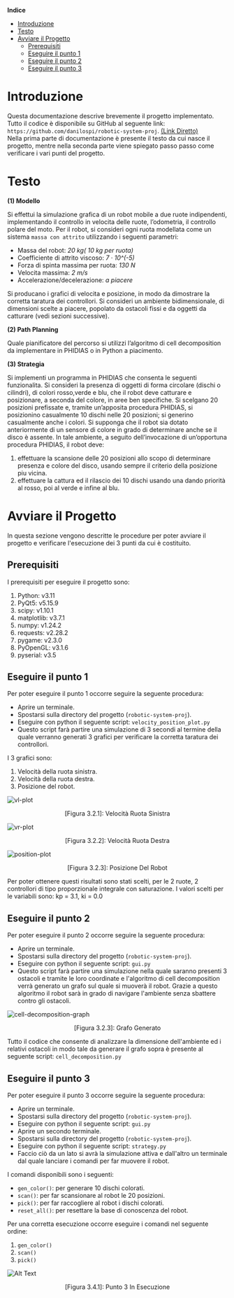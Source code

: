 **Indice**

<!-- TOC -->

- [Introduzione](#introduzione)
- [Testo](#testo)
- [Avviare il Progetto](#avviare-il-progetto)
  - [Prerequisiti](#prerequisiti)
  - [Eseguire il punto 1](#eseguire-il-punto-1)
  - [Eseguire il punto 2](#eseguire-il-punto-2)
  - [Eseguire il punto 3](#eseguire-il-punto-3)

<!-- /TOC -->

# Introduzione
Questa documentazione descrive brevemente il progetto implementato.<br> Tutto il codice è disponibile su GitHub al seguente link: `https://github.com/danilospi/robotic-system-proj`. [(Link Diretto)](https://github.com/danilospi/robotic-system-proj)<br>
Nella prima parte di documentazione è presente il testo da cui nasce il progetto, mentre nella seconda parte viene spiegato passo passo come verificare i vari punti del progetto.

# Testo

__(1) Modello__

Si effettui la simulazione grafica di un robot mobile a due ruote indipendenti, implementando il controllo
in velocita delle ruote, l’odometria, il controllo polare del moto.
Per il robot, si consideri ogni ruota modellata come un sistema `massa con attrito` utilizzando i seguenti parametri:

- Massa del robot: *20 kg( 10 kg per ruota)*
- Coefficiente di attrito viscoso: *7 · 10^(-5)*
- Forza di spinta massima per ruota: *130 N*
- Velocita massima: *2 m/s*
- Accelerazione/decelerazione: *a piacere*
  
Si producano i grafici di velocita e posizione, in modo da dimostrare la corretta taratura dei controllori.
Si consideri un ambiente bidimensionale, di dimensioni scelte a piacere, popolato da ostacoli fissi e da oggetti da catturare (vedi sezioni successive).

__(2) Path Planning__

Quale pianificatore del percorso si utilizzi l’algoritmo di cell decomposition da implementare in PHIDIAS o in Python a piacimento.

__(3) Strategia__

Si implementi un programma in PHIDIAS che consenta le seguenti funzionalita. Si consideri la presenza di oggetti di forma circolare (dischi o cilindri), di colori rosso,verde e blu, che il robot deve catturare e posizionare, a seconda del colore, in aree ben specifiche. Si scelgano 20 posizioni prefissate e, tramite un’apposita procedura PHIDIAS, si posizionino casualmente 10 dischi nelle 20 posizioni; si generino casualmente anche i colori. Si supponga che il robot sia dotato anteriormente di un sensore di colore in grado di determinare anche se il disco è assente.
In tale ambiente, a seguito dell’invocazione di un’opportuna procedura PHIDIAS, il robot deve:

1. effettuare la scansione delle 20 posizioni allo scopo di determinare presenza e colore del disco, usando sempre il criterio della posizione piu vicina.
2. effettuare la cattura ed il rilascio dei 10 dischi usando una dando priorità al rosso, poi al verde e infine al blu.

# Avviare il Progetto

In questa sezione vengono descritte le procedure per poter avviare il progetto e verificare l'esecuzione dei 3 punti da cui è costituito.

## Prerequisiti

I prerequisiti per eseguire il progetto sono:

1. Python: v3.11
2. PyQt5: v5.15.9
3. scipy: v1.10.1
4. matplotlib: v3.7.1
5. numpy: v1.24.2
6. requests: v2.28.2
7. pygame: v2.3.0
8. PyOpenGL: v3.1.6
9. pyserial: v3.5

## Eseguire il punto 1

Per poter eseguire il punto 1 occorre seguire la seguente procedura:
- Aprire un terminale.
- Spostarsi sulla directory del progetto (`robotic-system-proj`).
- Eseguire con python il seguente script: `velocity_position_plot.py`
- Questo script farà partire una simulazione di 3 secondi al termine della quale verranno generati 3 grafici per verificare la corretta taratura dei controllori. 

I 3 grafici sono:
  1. Velocità della ruota sinistra.
  2. Velocità della ruota destra.
  3. Posizione del robot.

![vl-plot](/img/vl_plot.png)
<p style="text-align: center;">[Figura 3.2.1]: Velocità Ruota Sinistra</p>

![vr-plot](/img/vr_plot.png)
<p style="text-align: center;">[Figura 3.2.2]: Velocità Ruota Destra</p>

![position-plot](/img/position_plot.png)
<p style="text-align: center;">[Figura 3.2.3]: Posizione Del Robot</p>

Per poter ottenere questi risultati sono stati scelti, per le 2 ruote, 2 controllori di tipo proporzionale integrale con saturazione. I valori scelti per le variabili sono: kp = 3.1, ki = 0.0

## Eseguire il punto 2

Per poter eseguire il punto 2 occorre seguire la seguente procedura:
- Aprire un terminale.
- Spostarsi sulla directory del progetto (`robotic-system-proj`).
- Eseguire con python il seguente script: `gui.py`
- Questo script farà partire una simulazione nella quale saranno presenti 3 ostacoli e tramite le loro coordinate  e l'algoritmo di cell decomposition verrà generato un grafo sul quale si muoverà il robot. Grazie a questo algoritmo il robot sarà in grado di navigare l'ambiente senza sbattere contro gli ostacoli.

![cell-decomposition-graph](/img/cell_decomposition_graph.png)
<p style="text-align: center;">[Figura 3.2.3]: Grafo Generato</p>

Tutto il codice che consente di analizzare la dimensione dell'ambiente ed i relativi ostacoli in modo tale da generare il grafo sopra è presente al seguente script: `cell_decomposition.py`

## Eseguire il punto 3

Per poter eseguire il punto 3 occorre seguire la seguente procedura:
- Aprire un terminale.
- Spostarsi sulla directory del progetto (`robotic-system-proj`).
- Eseguire con python il seguente script: `gui.py`
- Aprire un secondo terminale.
- Spostarsi sulla directory del progetto (`robotic-system-proj`).
- Eseguire con python il seguente script: `strategy.py`
- Faccio ciò da un lato si avrà la simulazione attiva e dall'altro un terminale dal quale lanciare i comandi per far muovere il robot.

I comandi disponibili sono i seguenti:
- `gen_color()`: per generare 10 dischi colorati.
- `scan()`: per far scansionare al robot le 20 posizioni.
- `pick()`: per far raccogliere al robot i dischi colorati.
- `reset_all()`: per resettare la base di conoscenza del robot.

Per una corretta esecuzione occorre eseguire i comandi nel seguente ordine:
1. `gen_color()`
2. `scan()`
3. `pick()`

![Alt Text](img/point3.gif)
<p style="text-align: center;">[Figura 3.4.1]: Punto 3 In Esecuzione</p>